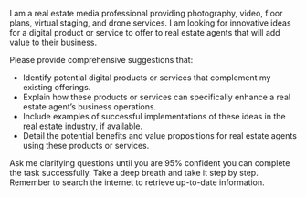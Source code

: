 I am a real estate media professional providing photography, video, floor plans, virtual staging, and drone services. I am looking for innovative ideas for a digital product or service to offer to real estate agents that will add value to their business. 

Please provide comprehensive suggestions that:
- Identify potential digital products or services that complement my existing offerings.
- Explain how these products or services can specifically enhance a real estate agent’s business operations.
- Include examples of successful implementations of these ideas in the real estate industry, if available.
- Detail the potential benefits and value propositions for real estate agents using these products or services.

Ask me clarifying questions until you are 95% confident you can complete the task successfully. Take a deep breath and take it step by step. Remember to search the internet to retrieve up-to-date information.